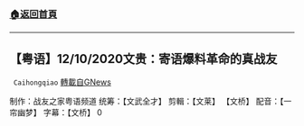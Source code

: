 ###  [:house:返回首頁](https://github.com/ourhimalayas/txt)
---

## 【粤语】12/10/2020文贵：寄语爆料革命的真战友
` Caihongqiao` [轉載自GNews](https://gnews.org/zh-hans/648711/)

制作：战友之家粤语频道
统筹：【文武全才】 剪輯：【文莱】 【文桥】 配音：【一帘幽梦】 字幕：【文桥】
0
